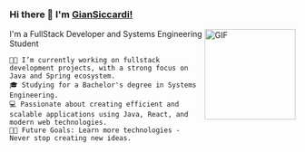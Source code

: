 ### Hi there 👋 I'm [GianSiccardi!](https://github.com/GianSiccardi)

<img align="right" alt="GIF" height="160px" src="https://media.giphy.com/media/Ah3zHH7hvsSB2/giphy.gif" />

I'm a FullStack Developer and Systems Engineering Student

    👨‍💻 I’m currently working on fullstack development projects, with a strong focus on Java and Spring ecosystem.
    🎓 Studying for a Bachelor's degree in Systems Engineering.
    💻 Passionate about creating efficient and scalable applications using Java, React, and modern web technologies.
    💪🏼 Future Goals: Learn more technologies - Never stop creating new ideas.

    
